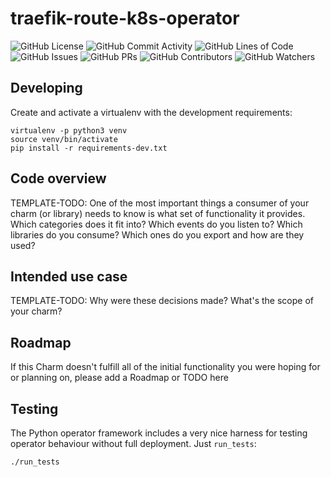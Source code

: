 # traefik-route-k8s-operator

![GitHub License](https://img.shields.io/github/license/canonical/traefik-route-k8s-operator)
![GitHub Commit Activity](https://img.shields.io/github/commit-activity/y/canonical/traefik-route-k8s-operator)
![GitHub Lines of Code](https://img.shields.io/tokei/lines/github/canonical/traefik-route-k8s-operator)
![GitHub Issues](https://img.shields.io/github/issues/canonical/traefik-route-k8s-operator)
![GitHub PRs](https://img.shields.io/github/issues-pr/canonical/traefik-route-k8s-operator)
![GitHub Contributors](https://img.shields.io/github/contributors/canonical/traefik-route-k8s-operator)
![GitHub Watchers](https://img.shields.io/github/watchers/canonical/traefik-route-k8s-operator?style=social)

## Developing

Create and activate a virtualenv with the development requirements:

    virtualenv -p python3 venv
    source venv/bin/activate
    pip install -r requirements-dev.txt

## Code overview

TEMPLATE-TODO:
One of the most important things a consumer of your charm (or library)
needs to know is what set of functionality it provides. Which categories
does it fit into? Which events do you listen to? Which libraries do you
consume? Which ones do you export and how are they used?

## Intended use case

TEMPLATE-TODO:
Why were these decisions made? What's the scope of your charm?

## Roadmap

If this Charm doesn't fulfill all of the initial functionality you were
hoping for or planning on, please add a Roadmap or TODO here

## Testing

The Python operator framework includes a very nice harness for testing
operator behaviour without full deployment. Just `run_tests`:

    ./run_tests
